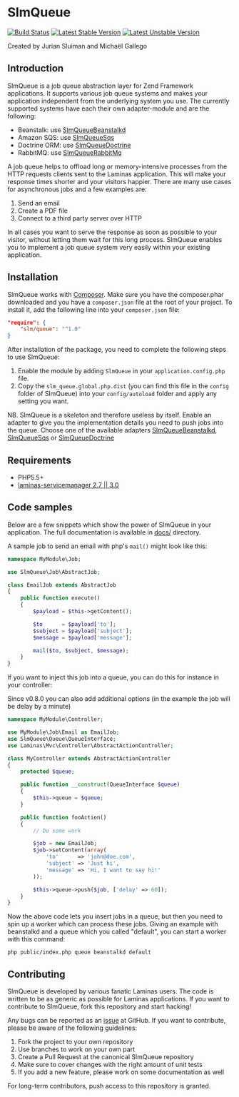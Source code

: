 SlmQueue
========

[![Build Status](https://travis-ci.org/JouwWeb/SlmQueue.png?branch=master)](https://travis-ci.org/JouwWeb/SlmQueue)
[![Latest Stable Version](https://poser.pugx.org/slm/queue/v/stable.png)](https://packagist.org/packages/JouwWeb/slm-queue)
[![Latest Unstable Version](https://poser.pugx.org/slm/queue/v/unstable.png)](https://packagist.org/packages/JouwWeb/slm-queue)

Created by Jurian Sluiman and Michaël Gallego

Introduction
------------

SlmQueue is a job queue abstraction layer for Zend Framework applications. It supports various job queue systems and
makes your application independent from the underlying system you use. The currently supported systems have each their
own adapter-module and are the following:

* Beanstalk: use [SlmQueueBeanstalkd](https://github.com/JouwWeb/SlmQueueBeanstalkd)
* Amazon SQS: use [SlmQueueSqs](https://github.com/JouwWeb/SlmQueueSqs)
* Doctrine ORM: use [SlmQueueDoctrine](https://github.com/JouwWeb/SlmQueueDoctrine)
* RabbitMQ: use [SlmQueueRabbitMq](https://github.com/rnd-cosoft/slm-queue-rabbitmq)

A job queue helps to offload long or memory-intensive processes from the HTTP requests clients sent to the Laminas
application. This will make your response times shorter and your visitors happier. There are many use cases
for asynchronous jobs and a few examples are:

1. Send an email
2. Create a PDF file
3. Connect to a third party server over HTTP

In all cases you want to serve the response as soon as possible to your visitor, without letting them wait for this
long process. SlmQueue enables you to implement a job queue system very easily within your existing application.

Installation
------------

SlmQueue works with [Composer](http://getcomposer.org). Make sure you have the composer.phar downloaded and you have a
`composer.json` file at the root of your project. To install it, add the following line into your `composer.json` file:

```json
"require": {
    "slm/queue": "^1.0"
}
```

After installation of the package, you need to complete the following steps to use SlmQueue:

 1. Enable the module by adding `SlmQueue` in your `application.config.php` file.
 2. Copy the `slm_queue.global.php.dist` (you can find this file in the `config` folder of SlmQueue) into
your `config/autoload` folder and apply any setting you want.

NB. SlmQueue is a skeleton and therefore useless by itself. Enable an adapter to give you the implementation details
you need to push jobs into the queue. Choose one of the available adapters
[SlmQueueBeanstalkd](https://github.com/juriansluiman/SlmQueueBeanstalkd),
[SlmQueueSqs](https://github.com/juriansluiman/SlmQueueSqs)
or [SlmQueueDoctrine](https://github.com/juriansluiman/SlmQueueDoctrine)

Requirements
------------
* PHP5.5+
* [laminas-servicemanager 2.7 || 3.0](https://github.com/laminas/laminas-servicemanager)


Code samples
------------
Below are a few snippets which show the power of SlmQueue in your application. The full documentation is available in
[docs/](/docs) directory.

A sample job to send an email with php's `mail()` might look like this:

```php
namespace MyModule\Job;

use SlmQueue\Job\AbstractJob;

class EmailJob extends AbstractJob
{
    public function execute()
    {
        $payload = $this->getContent();

        $to      = $payload['to'];
        $subject = $payload['subject'];
        $message = $payload['message'];

        mail($to, $subject, $message);
    }
}
```

If you want to inject this job into a queue, you can do this for instance in your controller:

Since v0.8.0 you can also add additional options (in the example the job will be delay by a minute)

```php
namespace MyModule\Controller;

use MyModule\Job\Email as EmailJob;
use SlmQueue\Queue\QueueInterface;
use Laminas\Mvc\Controller\AbstractActionController;

class MyController extends AbstractActionController
{
    protected $queue;

    public function __construct(QueueInterface $queue)
    {
        $this->queue = $queue;
    }

    public function fooAction()
    {
        // Do some work

        $job = new EmailJob;
        $job->setContent(array(
            'to'      => 'john@doe.com',
            'subject' => 'Just hi',
            'message' => 'Hi, I want to say hi!'
        ));

        $this->queue->push($job, ['delay' => 60]);
    }
}
```

Now the above code lets you insert jobs in a queue, but then you need to spin up a worker which can process these jobs.
Giving an example with beanstalkd and a queue which you called "default", you can start a worker with this command:

    php public/index.php queue beanstalkd default

Contributing
------------

SlmQueue is developed by various fanatic Laminas users. The code is written to be as generic as possible for
Laminas applications. If you want to contribute to SlmQueue, fork this repository and start hacking!

Any bugs can be reported as an [issue](https://github.com/JouwWeb/SlmQueue/issues) at GitHub. If you want to
contribute, please be aware of the following guidelines:

 1. Fork the project to your own repository
 2. Use branches to work on your own part
 3. Create a Pull Request at the canonical SlmQueue repository
 4. Make sure to cover changes with the right amount of unit tests
 5. If you add a new feature, please work on some documentation as well

For long-term contributors, push access to this repository is granted.
